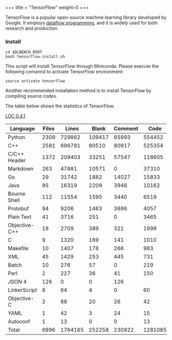 +++
title = "TensorFlow"
weight=5
+++

TensorFlow is a popular open-source machine learning library developed by Google.
It employs [dataflow programming](https://en.wikipedia.org/wiki/Dataflow_programming), and it is widely used for both research and production.

### Install

    cd $DLBENCH_ROOT
    bash tensorflow-install.sh
    
This script will install TensorFlow through Miniconda.
Please execute the following comannd to activate TensorFlow environment:

    source activate tensorflow

Another recommended installation method is to install TensorFlow by compiling source codes.

The table below shows the statistics of TensorFlow.

[LOC 0.4.1](https://github.com/cgag/loc)

| Language |            Files|        Lines|        Blank|      Comment|         Code|
|----------|-----------------|-------------|-------------|-------------|-------------|
| Python|                2309|       729862|       109417|        65993|       554452|
| C++|                   2581|       696781|        90510|        80917|       525354|
| C/C++ Header|          1372|       209403|        33251|        57547|       118605|
| Markdown|               263|        47881|        10571|            0|        37310|
| Go |                     29|        31742|         1882|        14027|        15833|
| Java |                   85|        16319|         2209|         3948|        10162|
| Bourne Shell |          112|        11554|         1595|         3440|         6519|
| Protobuf |               94|         9206|         1463|         3686|         4057|
| Plain Text |             41|         3716|          251|            0|         3465|
| Objective-C++ |          18|         2709|          389|          321|         1999|
| C         |               9|         1320|          169|          141|         1010|
| Makefile  |              10|         1407|          178|          266|          963|
| XML       |              45|         1429|          253|          445|          731|
| Batch     |              10|          276|           57|            0|          219|
| Perl      |               2|          227|           36|           41|          150|
| JSON                      4|          126|            0|            0|          126|
| LinkerScript |            8|           64|            4|            0|           60|
| Objective-C  |            2|           88|           20|           26|           42|
| YAML         |            1|           42|            3|           24|           15|
| Autoconf     |            1|           13|            0|            0|           13|
| Total        |         6996|      1764165|       252258|       230822|      1281085|
